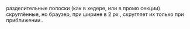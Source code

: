 разделительные полоски (как в хедере, или в промо секции) скруглённые, но браузер, при ширине в 2 px , скругляет их только при приближении..  

